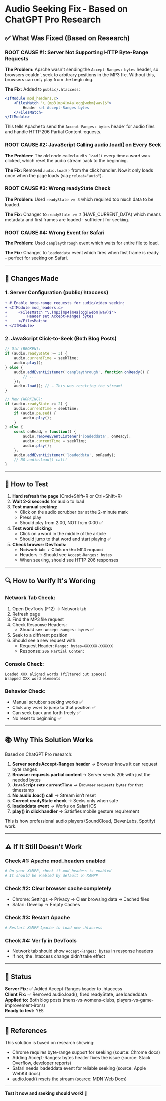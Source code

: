 # Audio Seeking Fix - Based on ChatGPT Pro Research

## ✅ What Was Fixed (Based on Research)

### ROOT CAUSE #1: Server Not Supporting HTTP Byte-Range Requests
**The Problem:** Apache wasn't sending the `Accept-Ranges: bytes` header, so browsers couldn't seek to arbitrary positions in the MP3 file. Without this, browsers can only play from the beginning.

**The Fix:** Added to `public/.htaccess`:
```apache
<IfModule mod_headers.c>
    <FilesMatch "\.(mp3|mp4|m4a|ogg|webm|wav)$">
        Header set Accept-Ranges bytes
    </FilesMatch>
</IfModule>
```

This tells Apache to send the `Accept-Ranges: bytes` header for audio files and handle HTTP 206 Partial Content requests.

### ROOT CAUSE #2: JavaScript Calling audio.load() on Every Seek
**The Problem:** The old code called `audio.load()` every time a word was clicked, which reset the audio stream back to the beginning.

**The Fix:** Removed `audio.load()` from the click handler. Now it only loads once when the page loads (via `preload="auto"`).

### ROOT CAUSE #3: Wrong readyState Check
**The Problem:** Used `readyState >= 3` which required too much data to be loaded.

**The Fix:** Changed to `readyState >= 2` (HAVE_CURRENT_DATA) which means metadata and first frames are loaded - sufficient for seeking.

### ROOT CAUSE #4: Wrong Event for Safari
**The Problem:** Used `canplaythrough` event which waits for entire file to load.

**The Fix:** Changed to `loadeddata` event which fires when first frame is ready - perfect for seeking on Safari.

---

## 📝 Changes Made

### 1. Server Configuration (public/.htaccess)
```diff
+ # Enable byte-range requests for audio/video seeking
+ <IfModule mod_headers.c>
+     <FilesMatch "\.(mp3|mp4|m4a|ogg|webm|wav)$">
+         Header set Accept-Ranges bytes
+     </FilesMatch>
+ </IfModule>
```

### 2. JavaScript Click-to-Seek (Both Blog Posts)
```javascript
// Old (BROKEN):
if (audio.readyState >= 3) {
    audio.currentTime = seekTime;
    audio.play();
} else {
    audio.addEventListener('canplaythrough', function onReady() {
        // ...
    });
    audio.load(); // ← This was resetting the stream!
}

// New (WORKING):
if (audio.readyState >= 2) {
    audio.currentTime = seekTime;
    if (audio.paused) {
        audio.play();
    }
} else {
    const onReady = function() {
        audio.removeEventListener('loadeddata', onReady);
        audio.currentTime = seekTime;
        audio.play();
    };
    audio.addEventListener('loadeddata', onReady);
    // NO audio.load() call!
}
```

---

## 🧪 How to Test

1. **Hard refresh the page** (Cmd+Shift+R or Ctrl+Shift+R)
2. **Wait 2-3 seconds** for audio to load
3. **Test manual seeking:**
   - Click on the audio scrubber bar at the 2-minute mark
   - Press play
   - Should play from 2:00, NOT from 0:00 ✅
4. **Test word clicking:**
   - Click on a word in the middle of the article
   - Should jump to that word and start playing ✅
5. **Check browser DevTools:**
   - Network tab → Click on the MP3 request
   - Headers → Should see `Accept-Ranges: bytes`
   - When seeking, should see HTTP 206 responses

---

## 🔍 How to Verify It's Working

### Network Tab Check:
1. Open DevTools (F12) → Network tab
2. Refresh page
3. Find the MP3 file request
4. Check Response Headers:
   - Should see: `Accept-Ranges: bytes` ✅
5. Seek to a different position
6. Should see a new request with:
   - Request Header: `Range: bytes=XXXXXX-XXXXXX`
   - Response: `206 Partial Content`

### Console Check:
```
Loaded XXX aligned words (filtered out spaces)
Wrapped XXX word elements
```

### Behavior Check:
- Manual scrubber seeking works ✅
- Click any word to jump to that position ✅
- Can seek back and forth freely ✅
- No reset to beginning ✅

---

## 📚 Why This Solution Works

Based on ChatGPT Pro research:

1. **Server sends Accept-Ranges header** → Browser knows it can request byte ranges
2. **Browser requests partial content** → Server sends 206 with just the needed bytes
3. **JavaScript sets currentTime** → Browser requests bytes for that timestamp
4. **No audio.load() call** → Stream isn't reset
5. **Correct readyState check** → Seeks only when safe
6. **loadeddata event** → Works on Safari iOS
7. **play() in click handler** → Satisfies mobile gesture requirement

This is how professional audio players (SoundCloud, ElevenLabs, Spotify) work.

---

## ⚠️ If It Still Doesn't Work

### Check #1: Apache mod_headers enabled
```bash
# On your XAMPP, check if mod_headers is enabled
# It should be enabled by default on XAMPP
```

### Check #2: Clear browser cache completely
- Chrome: Settings → Privacy → Clear browsing data → Cached files
- Safari: Develop → Empty Caches

### Check #3: Restart Apache
```bash
# Restart XAMPP Apache to load new .htaccess
```

### Check #4: Verify in DevTools
- Network tab should show `Accept-Ranges: bytes` in response headers
- If not, the .htaccess change didn't take effect

---

## 🎯 Status

**Server Fix:** ✅ Added Accept-Ranges header to .htaccess  
**Client Fix:** ✅ Removed audio.load(), fixed readyState, use loadeddata  
**Applied to:** Both blog posts (mens-vs-womens-clubs, players-vs-game-improvement-irons)  
**Ready to test:** YES  

---

## 📖 References

This solution is based on research showing:
- Chrome requires byte-range support for seeking (source: Chrome docs)
- Adding Accept-Ranges: bytes header fixes the issue (source: Stack Overflow, developer reports)
- Safari needs loadeddata event for reliable seeking (source: Apple WebKit docs)
- audio.load() resets the stream (source: MDN Web Docs)

---

**Test it now and seeking should work!** 🎉


